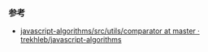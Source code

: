 ### 参考
- [javascript-algorithms/src/utils/comparator at master · trekhleb/javascript-algorithms](https://github.com/trekhleb/javascript-algorithms/tree/master/src/utils/comparator)